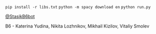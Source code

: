 `pip install -r libs.txt`
`python -m spacy download en`
`python run.py`

[@StasikB6bot](https://t.me/@StasikB6bot)

B6 - Katerina Yudina, Nikita Lozhnikov, Mikhail Kizilov, Vitaliy Smolev
